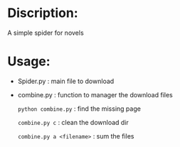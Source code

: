 # Discription:
A simple spider for novels
# Usage:
* Spider.py  : main file to download
* combine.py : function to manager the download files

  `python combine.py` : find the missing page

  `combine.py c`      : clean the download dir

  `combine.py a <filename>` : sum the files
